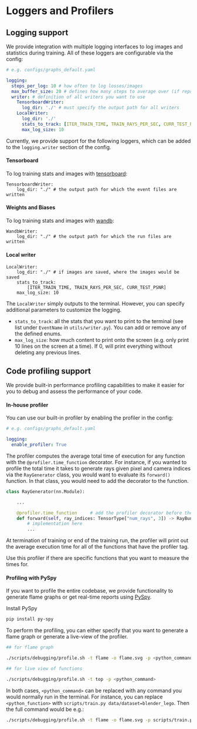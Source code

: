 # Loggers and Profilers

## Logging support

We provide integration with multiple logging interfaces to log images and statistics during training.
All of these loggers are configurable via the config:

```yaml
# e.g. configs/graphs_default.yaml

logging:
  steps_per_log: 10 # how often to log losses/images
  max_buffer_size: 20 # defines how many steps to average over (if reporting averages)
  writer: # definition of all writers you want to use
    TensorboardWriter:
      log_dir: './' # must specify the output path for all writers
    LocalWriter:
      log_dir: './'
      stats_to_track: [ITER_TRAIN_TIME, TRAIN_RAYS_PER_SEC, CURR_TEST_PSNR]
      max_log_size: 10
```

Currently, we provide support for the following loggers, which can be added to the `logging.writer` section of the config.

#### Tensorboard

To log training stats and images with [tensorboard](https://www.tensorflow.org/tensorboard):

```
TensorboardWriter:
    log_dir: "./" # the output path for which the event files are written
```

#### Weights and Biases

To log training stats and images with [wandb](https://wandb.ai/site):

```
WandbWriter:
    log_dir: "./" # the output path for which the run files are written
```

#### Local writer

```
LocalWriter:
    log_dir: "./" # if images are saved, where the images would be saved
    stats_to_track:
        [ITER_TRAIN_TIME, TRAIN_RAYS_PER_SEC, CURR_TEST_PSNR]
    max_log_size: 10
```

The `LocalWriter` simply outputs to the terminal. However, you can specify additional parameters to customize the logging.

- `stats_to_track`: all the stats that you want to print to the terminal (see list under `EventName` in `utils/writer.py`). You can add or remove any of the defined enums.
- `max_log_size`: how much content to print onto the screen (e.g. only print 10 lines on the screen at a time). If 0, will print everything without deleting any previous lines.

## Code profiling support

We provide built-in performance profiling capabilities to make it easier for you to debug and assess the performance of your code.

#### In-house profiler

You can use our built-in profiler by enabling the profiler in the config:

```yaml
# e.g. configs/graphs_default.yaml

logging:
  enable_profiler: True
```

The profiler computes the average total time of execution for any function with the `@profiler.time_function` decorator.
For instance, if you wanted to profile the total time it takes to generate rays given pixel and camera indices via the `RayGenerator` class, you would want to evaluate its `forward()` function. In that class, you would need to add the decorator to the function.

```python
class RayGenerator(nn.Module):

    ...

    @profiler.time_function     # add the profiler decorator before the function
    def forward(self, ray_indices: TensorType["num_rays", 3]) -> RayBundle:
        # implementation here
        ...
```

At termination of training or end of the training run, the profiler will print out the average execution time for all of the functions that have the profiler tag.

Use this profiler if there are specific functions that you want to measure the times for.

#### Profiling with PySpy

If you want to profile the entire codebase, we provide functionality to generate flame graphs or get real-time reports using [PySpy](https://github.com/benfred/py-spy).

Install PySpy

```bash
pip install py-spy
```

To perform the profiling, you can either specify that you want to generate a flame graph or generate a live-view of the profiler.

```bash
## for flame graph

./scripts/debugging/profile.sh -t flame -o flame.svg -p <python_command>

## for live view of functions

./scripts/debugging/profile.sh -t top -p <python_command>
```

In both cases, `<python_command>` can be replaced with any command you would normally run in the terminal. For instance, you can replace `<python_function>` with `scripts/train.py data/dataset=blender_lego`. Then the full command would be e.g.:

```bash
./scripts/debugging/profile.sh -t flame -o flame.svg -p scripts/train.py data/dataset=blender_lego
```
